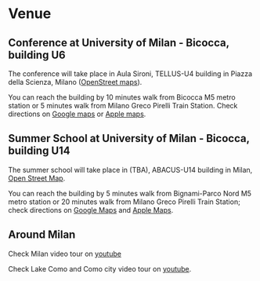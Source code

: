 # Venue

## Conference at University of Milan - Bicocca, building U6

The conference will take place in Aula Sironi, TELLUS-U4 building in Piazza della Scienza, Milano ([OpenStreet maps](https://osm.org/go/0CjF5YteV?way=318383404)).

You can reach the building by 10 minutes walk from Bicocca M5 metro station or 5 minutes walk from Milano Greco Pirelli Train Station. Check directions on [Google maps](https://maps.app.goo.gl/mSSsFpXa5gfUsfXd6) or [Apple maps](https://maps.apple.com/?address=Piazza%20della%20Scienza%204,%2020126%20Milan,%20Italy&ll=45.513975,9.210668&q=Piazza%20della%20Scienza%204&t=r).

## Summer School at University of Milan - Bicocca, building U14

The summer school will take place in (TBA), ABACUS-U14 building in Milan, [Open Street Map](https://www.openstreetmap.org/way/23154089#map=19/45.523734/9.219992).

You can reach the building by 5 minutes walk from Bignami-Parco Nord M5 metro station or 20 minutes walk from Milano Greco Pirelli Train Station; check directions on [Google Maps](https://maps.app.goo.gl/Y4wqzV8Vgr8JnMB26) and [Apple Maps](https://maps.apple.com/?address=Viale%20Sarca%20336,%2020126%20Milano,%20Italia&auid=10195625695833040895&ll=45.523623,9.219530&lsp=9902&q=Dipartimento%20di%20Informatica,%20Sistemistica%20e%20Comunicazione%20DISCo&t=r).

## Around Milan

Check Milan video tour on [youtube](https://youtu.be/Cjf1UIYDEds)

Check Lake Como and Como city video tour on [youtube](https://youtu.be/7kSQmOyIzHc).
